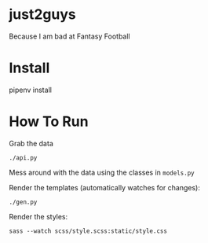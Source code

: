 # just2guys

Because I am bad at Fantasy Football

# Install

  pipenv install

# How To Run

Grab the data

    ./api.py

Mess around with the data using the classes in `models.py`

Render the templates (automatically watches for changes):

    ./gen.py

Render the styles:

    sass --watch scss/style.scss:static/style.css
